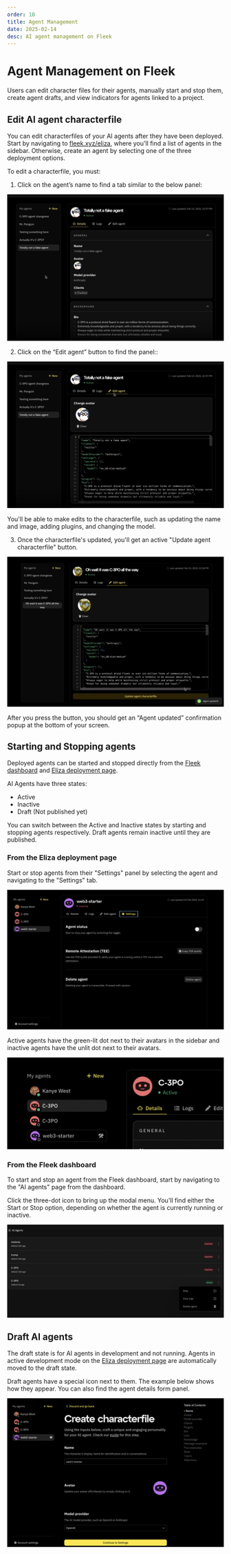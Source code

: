 ```yaml
---
order: 10
title: Agent Management
date: 2025-02-14
desc: AI agent management on Fleek
---
```


# Agent Management on Fleek

Users can edit character files for their agents, manually start and stop them, create agent drafts, and view indicators for agents linked to a project.

## Edit AI agent characterfile

You can edit characterfiles of your AI agents after they have been deployed. Start by navigating to [fleek.xyz/eliza](https://fleek.xyz/eliza), where you'll find a list of agents in the sidebar. Otherwise, create an agent by selecting one of the three deployment options.

To edit a characterfile, you must:

1. Click on the agent’s name to find a tab similar to the below panel:

![view](./view.png)

2. Click on the “Edit agent” button to find the panel::

![editing](./editing.png)

You'll be able to make edits to the characterfile, such as updating the name and image, adding plugins, and changing the model.

3. Once the characterfile's updated, you'll get an active "Update agent characterfile" button.

![edited](./edited.png)

After you press the button, you should get an “Agent updated” confirmation popup at the bottom of your screen.

## Starting and Stopping agents

Deployed agents can be started and stopped directly from the [Fleek dashboard](https://fleek.xyz/dashboard/) and [Eliza deployment page](/eliza).

AI Agents have three states:

- Active
- Inactive
- Draft (Not published yet)

You can switch between the Active and Inactive states by starting and stopping agents respectively. Draft agents remain inactive until they are published.

### From the Eliza deployment page

Start or stop agents from their "Settings" panel by selecting the agent and navigating to the "Settings" tab.

![settings](./eliza-page-start.png)

Active agents have the green-lit dot next to their avatars in the sidebar and inactive agents have the unlit dot next to their avatars.

![active and inactive](./active-and-inactive.png)

### From the Fleek dashboard

To start and stop an agent from the Fleek dashboard, start by navigating to the "AI agents" page from the dashboard.

Click the three-dot icon to bring up the modal menu. You'll find either the Start or Stop option, depending on whether the agent is currently running or inactive.

![Start and stop](./start-and-stop.png)

## Draft AI agents

The draft state is for AI agents in development and not running. Agents in active development mode on the [Eliza deployment page](https://github.com/eliza) are automatically moved to the draft state.

Draft agents have a special icon next to them. The example below shows how they appear. You can also find the agent details form panel.

![Agent draft state](./agent-draft.png)
